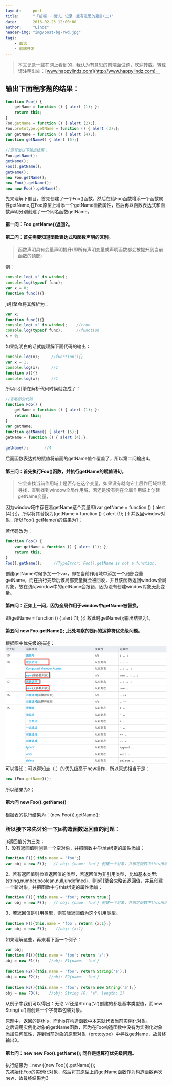 ```yaml
---
layout:     post
title:      "「前端 · 面试」记录一些有意思的题目(二)"
date:       2016-02-23 12:00:00
author:     "Lindz"
header-img: "img/post-bg-rwd.jpg"
tags:
    - 面试
    - 前端开发
---
```


> 本文记录一些在网上看到的，我认为有意思的前端面试题，欢迎转载，转载请注明出处：[www.happylindz.com](http://www.happylindz.com)。


## 输出下面程序题的结果：

```javascript
function Foo() {
    getName = function () { alert (1); };
    return this;
}
Foo.getName = function () { alert (2);};
Foo.prototype.getName = function () { alert (3);};
var getName = function () { alert (4);};
function getName() { alert (5);}

//请写出以下输出结果：
Foo.getName();
getName();
Foo().getName();
getName();
new Foo.getName();
new Foo().getName();
new new Foo().getName();
```

先来理解下题目，首先创建了一个Foo()函数，然后在给Foo函数增添一个函数属性getName,在Foo原型上增添一个getName函数属性，然后再以函数表达式和函数声明分别创建了一个同名函数getName。  

#### 第一问：Foo.getName()返回2。  

#### 第二问：首先需要知道函数表达式和函数声明的区别。

> 函数声明具有变量声明提升(即所有声明变量或声明函数都会被提升到当前函数的顶部)

例：

```javascript	
console.log('x' in window);
console.log(typeof func);
var x = 0;
function func(){}
```
js引擎会将其解析为：

```javascript
var x;
function func(){}
console.log('x' in window);    //true
console.log(typeof func);      //function
x = 0;
```
如果能明白的话就能理解下面代码的输出： 

```javascript
console.log(x);     //function(){}
var x = 1;          
console.log(x);     //1
function x(){}
console.log(x);     //1
```
所以js引擎在解析代码时候就变成了：

```javascript
//省略部分代码
function Foo() {
    getName = function () { alert (1); };
    return this;
}
var getName;
function getName() { alert (5);}
getName = function () { alert (4);};

getName();       //4
```
后面函数表达式的赋值将前面的getName值个覆盖了，所以第二问输出4。

#### 第三问：首先执行Foo()函数，并执行getName的赋值语句。
> 它会查找当前作用域上是否存在这个变量，如果没有就向它上层作用域继续寻找，直到找到window全局作用域，若还是没有则在全局作用域上创建getName变量，  

因为window域中存在着getName这个变量即(var getName = function () { alert (4);};)，所以将其替换为(getName = function () { alert (1); };)
并返回window对象，所以Foo().getName()的结果为1；

若代码改为：

```javascript
function Foo() {
    var getName = function () { alert (1); };
    return this;
}
Foo().getName();     //TypeError: Foo().getName is not a function. 
```
创建getName时候多加一个var，即在当前作用域中添加一个局部变量getName，而在执行完毕后该局部变量就会被回收，并且该函数返回window全局对象，故在访问window中的getName会报错，因为没有创建window对象无此变量。

#### 第四问：正如上一问，因为全局作用于window中getName被替换。  
即(getName = function () { alert (1); };)
故此时getName();输出结果为1。

#### 第五问 new Foo.getName(); ,此处考察的是js的运算符优先级问题。

根据图中优先级的描述：  
![优先级](/assets/2016-02-23-record-front-questions/1.png)  
可以得知：可以得知点（.）的优先级高于new操作，所以原式相当于是：

```javascript
new (Foo.getName)();
```
所以结果为2；

#### 第六问 new Foo().getName()

根据表的执行结果为：(new Foo()).getName();
### 所以接下来先讨论一下js构造函数返回值的问题：

js返回值分为三类：  
1、没有返回值则创建一个空对象，并把函数中与this绑定的属性添加；

```javascript
function F(){ this.name = 'foo';}
var obj = new F();   // obj: {name:'foo'} 创建一个对象，并绑定函数中this所绑定的属性
```
2、若有返回值则检查返回值的类型，若返回值为非引用类型，比如基本类型:(string,number,boolean,null,undefined)，则js引擎会忽略该返回值，并且创建一个新对象，并把函数中与this绑定的属性添加；

```javascript
function F(){ this.name = 'foo'; return true;}
var obj = new F();   // obj: {name:'foo'} 创建一个对象，并绑定函数中this所绑定的属性
```
3、若返回值是引用类型，则实际返回值为这个引用类型。

```javascript
function F(){this.name = 'foo'; return {x:1};}
var obj = new F();    //obj: {x:1}
```
如果理解这些，再来看下面一个例子：

```javascript
var obj;
function F1(){this.name = 'foo'; return 'a';}
obj = new F1();    //obj: F1{name: 'foo'}

function F2(){this.name = 'foo'; return String('a');}
obj = new F2();    //obj: F2{name: 'foo'}

function F3(){this.name = 'foo'; return new String('a');}
obj = new F3();    //obj: String {0: "a", length: 1}

```
从例子中我们可以得出：无论 ‘a’还是String('a')创建的都是基本类型值，而new String('a')则创建一个字符串包装对象。

原题中，返回的是this，而this在构造函数中本来就代表当前实例化对象。  
之后调用实例化对象的getName函数，因为在Foo构造函数中没有为实例化对象添加任何属性，遂到当前对象的原型对象（prototype）中寻找getName，故最终输出3。

#### 第七问：new new Foo().getName(); 同样是运算符优先级问题。
执行结果为：new ((new Foo()).getName)();  
先初始化Foo的实例化对象，然后将其原型上的getName函数作为构造函数再次new，故最终结果为3
